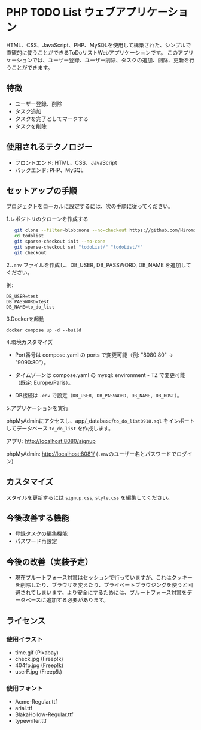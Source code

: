 # PHP TODO List ウェブアプリケーション

HTML、CSS、JavaScript、PHP、MySQLを使用して構築された、シンプルで直観的に使うことができるToDoリストWebアプリケーションです。
このアプリケーションでは、ユーザー登録、ユーザー削除、タスクの追加、削除、更新を行うことができます。

## 特徴

- ユーザー登録、削除
- タスク追加
- タスクを完了としてマークする
- タスクを削除
  
## 使用されるテクノロジー

- フロントエンド: HTML、CSS、JavaScript
- バックエンド: PHP、MySQL

## セットアップの手順

プロジェクトをローカルに設定するには、次の手順に従ってください。

1.レポジトリのクローンを作成する

```bash
   git clone --filter=blob:none --no-checkout https://github.com/Hiromi-k57/DWWM2025.git todolist
   cd todolist
   git sparse-checkout init --no-cone
   git sparse-checkout set "todoList/" "todoList/*"
   git checkout
   ```

2.``.env`` ファイルを作成し、DB_USER, DB_PASSWORD, DB_NAME を追加してください。

例:

```env
DB_USER=test
DB_PASSWORD=test
DB_NAME=to_do_list
```

3.Dockerを起動

``docker compose up -d --build``

4.環境カスタマイズ

- Port番号は compose.yaml の ports で変更可能（例: "8080:80" → "9090:80"）。

- タイムゾーンは compose.yaml の mysql: environment - TZ で変更可能（既定: Europe/Paris）。

- DB接続は `.env` で設定（``DB_USER, DB_PASSWORD, DB_NAME, DB_HOST``）。

5.アプリケーションを実行

phpMyAdminにアクセスし、app/_database/``to_do_list0918.sql`` をインポートしてデータベース ``to_do_list`` を作成します。

アプリ:  [http://localhost:8080/signup](http://localhost:8080/signup)

phpMyAdmin: [http://localhost:8081/](http://localhost:8081/)
  (`.env`のユーザー名とパスワードでログイン)

## カスタマイズ

スタイルを更新するには ``signup.css``, ``style.css`` を編集してください。

## 今後改善する機能

- 登録タスクの編集機能
- パスワード再設定

## 今後の改善（実装予定）

- 現在ブルートフォース対策はセッションで行っていますが、これはクッキーを削除したり、ブラウザを変えたり、プライベートブラウジングを使うと回避されてしまいます。より安全にするためには、ブルートフォース対策をデータベースに追加する必要があります。

## ライセンス

### 使用イラスト

- time.gif (Pixabay)
- check.jpg (Freep!k)
- 404fp.jpg (Freep!k)
- userF.jpg (Freep!k)
  
### 使用フォント

- Acme-Regular.ttf
- arial.ttf
- BlakaHollow-Regular.ttf
- typewriter.ttf
